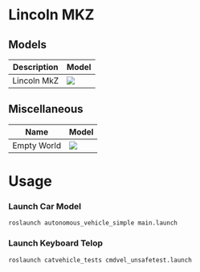 # Lincoln MKZ


## Models

| Description | Model                          |
| ----------- | ------------------------------ |
| Lincoln MkZ   | ![](https://user-images.githubusercontent.com/58532023/179359099-c065fcc0-4d35-4003-8ae7-0fded12bd0a4.png) |







## Miscellaneous

| Name             		| Model                                  |
| --------------------- | -------------------------------------- |
| Empty World | ![](https://github.com/JdeRobot/CustomRobots/blob/noetic-devel/roomba_robot/imgs/ground_plane.png)    		 |


# Usage

### Launch Car Model

```roslaunch autonomous_vehicle_simple main.launch```

### Launch Keyboard Telop

```roslaunch catvehicle_tests cmdvel_unsafetest.launch```
